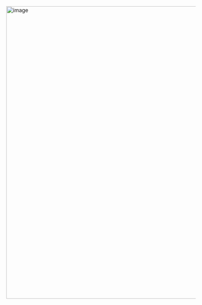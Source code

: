 <img width="778" alt="image" src="https://github.com/user-attachments/assets/2a20bcab-a414-4367-ada9-f5bbc99fb9cc">

